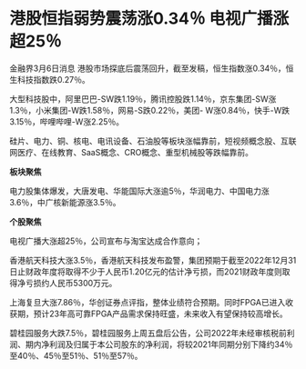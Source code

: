 # 港股恒指弱势震荡涨0.34％ 电视广播涨超25％

金融界3月6日消息 港股市场探底后震荡回升，截至发稿，恒生指数涨0.34％，恒生科技指数跌0.27％。

大型科技股中，阿里巴巴-SW跌1.19％，腾讯控股跌1.14％，京东集团-SW涨1.3％，小米集团-W跌1.58％，网易-S跌0.22％，美团-
W涨0.84％，快手-W跌3.15％，哔哩哔哩-W涨2.25％。

硅片、电力、铜、核电、电讯设备、石油股等板块涨幅靠前，短视频概念股、互联网医疗、在线教育、SaaS概念、CRO概念、重型机械股等跌幅靠前。

**板块聚焦**

电力股集体爆发，大唐发电、华能国际大涨逾5％，华润电力、中国电力涨3.6％，中广核新能源涨3.5％。

**个股聚焦**

电视广播大涨超25％，公司宣布与淘宝达成合作意向；

香港航天科技大涨3.5％，香港航天科技发布盈警，集团预期于截至2022年12月31日止财政年度将取得不少于人民币1.20亿元的估计净亏损，而2021财政年度则取得净亏损约人民币5300万元。

上海复旦大涨7.86％，华创证券点评指，整体业绩符合预期。同时FPGA已进入收获期，预计23年高可靠FPGA产品需求保持旺盛，未来收入有望保持较高增长。

碧桂园服务大跌7.5％，碧桂园服务上周五盘后公告，公司2022年未经审核税前利润、期内净利润及归属于本公司股东的净利润，将较2021年同期分别下降约34％至40％、45％至51％、51％至57％。

